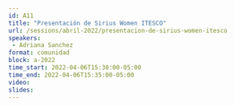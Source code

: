 ```yaml
---
id: A11
title: "Presentación de Sirius Women ITESCO"
url: /sessions/abril-2022/presentacion-de-sirius-women-itesco
speakers:
 - Adriana Sanchez
format: comunidad
block: a-2022
time_start: 2022-04-06T15:30:00-05:00
time_end: 2022-04-06T15:35:00-05:00
video:
slides:
---
```

